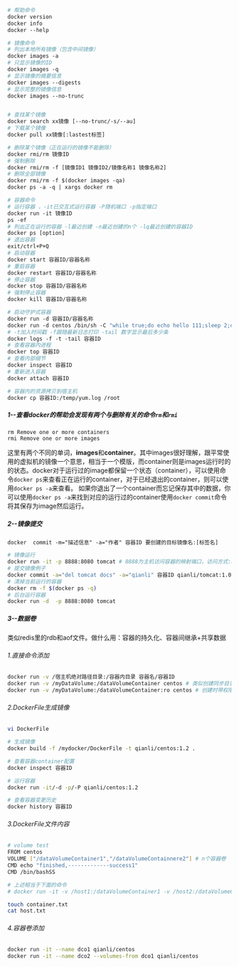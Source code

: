 ```dockerfile
# 帮助命令
docker version 
docker info
docker --help

# 镜像命令
# 列出本地所有镜像（包含中间镜像）
docker images -a 
# 只显示镜像的ID
docker images -q 
# 显示镜像的摘要信息
docker images --digests 
# 显示完整的镜像信息
docker images --no-trunc 


# 查找某个镜像
docker search xx镜像 [--no-trunc/-s/--au] 
# 下载某个镜像
docker pull xx镜像[:lastest标签] 

# 删除某个镜像（正在运行的镜像不能删除）
docker rmi/rm 镜像ID 
# 强制删除
docker rmi/rm -f [镜像ID1 镜像ID2/镜像名称1 镜像名称2] 
# 删除全部镜像
docker rmi/rm -f $(docker images -qa) 
docker ps -a -q | xargs docker rm

# 容器命令
# 运行容器 ，-it已交互式运行容器 -P随机端口 -p指定端口
docker run -it 镜像ID 
ps -ef
# 列出正在运行的容器 -l最近创建 -n最近创建的n个 -lq最近创建的容器ID
docker ps [option] 
# 退出容器
exit/ctrl+P+Q 
# 启动容器
docker start 容器ID/容器名称 
# 重启容器
docker restart 容器ID/容器名称 
# 停止容器
docker stop 容器ID/容器名称 
# 强制停止容器
docker kill 容器ID/容器名称 

# 启动守护式容器
docker run -d 容器ID/容器名称 
docker run -d centos /bin/sh -C "while true;do echo hello 111;sleep 2;done"
# -t加入时间戳 -f跟随最新日志打印 -tail 数字显示最后多少条
docker logs -f -t -tail 容器ID 
# 查看容器内进程
docker top 容器ID 
# 查看内部细节
docker inspect 容器ID 
# 重新进入容器
docker attach 容器ID

# 容器内的资源拷贝到宿主机
docker cp 容器ID:/temp/yum.log /root
```

##### 1--查看docker的帮助会发现有两个与删除有关的命令`rm`和`rmi`

```
rm Remove one or more containers
rmi Remove one or more images
```

这里有两个不同的单词，**images**和**container**。其中images很好理解，跟平常使用的虚拟机的镜像一个意思，相当于一个模版，而container则是images运行时的的状态。docker对于运行过的image都保留一个状态（container），可以使用命令`docker ps`来查看正在运行的container，对于已经退出的container，则可以使用`docker ps -a`来查看。 如果你退出了一个container而忘记保存其中的数据，你可以使用`docker ps -a`来找到对应的运行过的container使用`docker commit`命令将其保存为image然后运行。

##### 2--镜像提交

```
docker  commit -m="描述信息" -a="作者" 容器ID 要创建的目标镜像名:[标签名]
```

```bash
# 镜像运行
docker run -it -p 8888:8080 tomcat # 8888为主机访问容器的映射端口，访问方式:http://虚拟机IP:8888
# 提交镜像例子
docker commit -a="del tomcat docs" -a="qianli" 容器ID qianli/tomcat:1.0
# 清掉当前运行的容器
docker rm -f $(docker ps -q)
# 后台运行容器
docker run -d  -p 8888:8080 tomcat
```

##### 3--数据卷

类似redis里的rdb和aof文件。做什么用：容器的持久化、容器间继承+共享数据

###### 1.直接命令添加

```bash
docker run -v /宿主机绝对路径目录:/容器内目录 容器名/容器ID
docker run -v /myDataVolume:/dataVolumeContainer centos # 类似创建同步目录
docker run -v /myDataVolume:/dataVolumeContainer:ro centos # 创建时带权限 ro只读不可写
```

###### 2.DockerFile生成镜像

```bash
vi DockerFile

# 生成镜像
docker build -f /mydocker/DockerFile -t qianli/centos:1.2 .

# 查看容器container配置
docker inspect 容器ID

# 运行容器
docker run -it/-d -p/-P qianli/centos:1.2

# 查看容器变更历史
docker history 容器ID
```

###### 3.DockerFile文件内容

```bash
# volume test
FROM centos
VOLUME ["/dataVolumeContainer1","/dataVolumeContainnere2"] # n个容器卷
CMD echo "finished,-------------success1"
CMD /bin/bashSS

# 上述相当于下面的命令
# docker run -it -v /host1:/dataVolumeContainer1 -v /host2:/dataVolumeContainer2 centos /bin/bash
```

```bash
touch container.txt
cat host.txt
```

###### 4.容器卷添加

```bash
docker run -it --name dco1 qianli/centos
docker run -it --name dco2 --volumes-from dco1 qianli/centos
```

